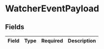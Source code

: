 # WatcherEventPayload


## Fields

| Field       | Type        | Required    | Description |
| ----------- | ----------- | ----------- | ----------- |